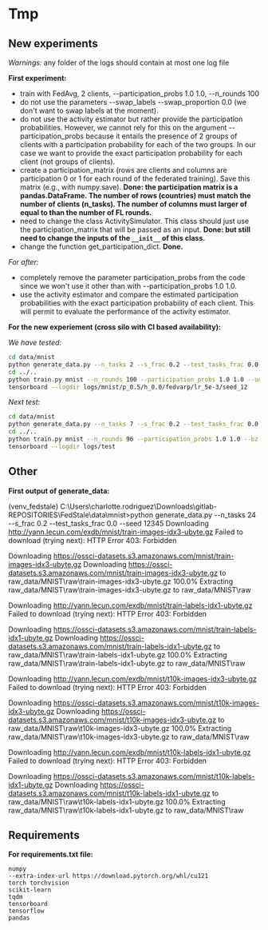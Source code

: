 # Tmp

## New experiments

*Warnings:* any folder of the logs should contain at most one log file

**First experiment:**
- train with FedAvg, 2 clients, --participation_probs 1.0 1.0, --n_rounds 100
- do not use the parameters --swap_labels --swap_proportion 0.0 (we don't want to swap labels at the moment).
- do not use the activity estimator but rather provide the participation probabilities. However, we cannot rely for this on the argument --participation_probs because it entails the presence of 2 groups of clients with a participation probability for each of the two groups. In our case we want to provide the exact participation probability for each client (not groups of clients).
- create a participation_matrix (rows are clients and columns are participation 0 or 1 for each round of the federated training). Save this matrix (e.g., with numpy.save). **Done: the participation matrix is a pandas.DataFrame. The number of rows (countries) must match the number of clients (n_tasks). The number of columns must larger of equal to than the number of FL rounds.** 
- need to change the class ActivitySimulator. This class should just use the participation_matrix that will be passed as an input. **Done: but still need to change the inputs of the ``__init__`` of this class.**
- change the function get_participation_dict. **Done.**

*For after:*
- completely remove the parameter participation_probs from the code since we won't use it other than with --participation_probs 1.0 1.0.
- use the activity estimator and compare the estimated participation probabilities with the exact participation probability of each client. This will permit to evaluate the performance of the activity estimator.

**For the new experiement (cross silo with CI based availability):**

*We have tested:*
```bash
cd data/mnist
python generate_data.py --n_tasks 2 --s_frac 0.2 --test_tasks_frac 0.0 --seed 12345
cd ../..
python train.py mnist --n_rounds 100 --participation_probs 1.0 1.0 --unknown_participation_probs --bz 128 --lr 5e-3 --log_freq 1 --device cuda --optimizer sgd --server_optimizer history --swap_labels --swap_proportion 0.0 --logs_dir logs/mnist/p_0.5/h_0.0/fedvarp/lr_5e-3/seed_12 --seed 12 --verbose 0
tensorboard --logdir logs/mnist/p_0.5/h_0.0/fedvarp/lr_5e-3/seed_12
```

*Next test:*
```bash
cd data/mnist
python generate_data.py --n_tasks 7 --s_frac 0.2 --test_tasks_frac 0.0 --seed 12345
cd ../..
python train.py mnist --n_rounds 96 --participation_probs 1.0 1.0 --bz 128 --lr 5e-3 --log_freq 1 --device cuda --optimizer sgd --server_optimizer sgd --logs_dir logs/test --seed 12 --verbose 0
tensorboard --logdir logs/test
```


## Other

**First output of generate_data:**

(venv_fedstale) C:\Users\charlotte.rodriguez\Downloads\gitlab-REPOSITORIES\FedStale\data\mnist>python generate_data.py --n_tasks 24 --s_frac 0.2 --test_tasks_frac 0.0 --seed 12345
Downloading http://yann.lecun.com/exdb/mnist/train-images-idx3-ubyte.gz
Failed to download (trying next):
HTTP Error 403: Forbidden

Downloading https://ossci-datasets.s3.amazonaws.com/mnist/train-images-idx3-ubyte.gz
Downloading https://ossci-datasets.s3.amazonaws.com/mnist/train-images-idx3-ubyte.gz to raw_data/MNIST\raw\train-images-idx3-ubyte.gz
100.0%
Extracting raw_data/MNIST\raw\train-images-idx3-ubyte.gz to raw_data/MNIST\raw

Downloading http://yann.lecun.com/exdb/mnist/train-labels-idx1-ubyte.gz
Failed to download (trying next):
HTTP Error 403: Forbidden

Downloading https://ossci-datasets.s3.amazonaws.com/mnist/train-labels-idx1-ubyte.gz
Downloading https://ossci-datasets.s3.amazonaws.com/mnist/train-labels-idx1-ubyte.gz to raw_data/MNIST\raw\train-labels-idx1-ubyte.gz
100.0%
Extracting raw_data/MNIST\raw\train-labels-idx1-ubyte.gz to raw_data/MNIST\raw

Downloading http://yann.lecun.com/exdb/mnist/t10k-images-idx3-ubyte.gz
Failed to download (trying next):
HTTP Error 403: Forbidden

Downloading https://ossci-datasets.s3.amazonaws.com/mnist/t10k-images-idx3-ubyte.gz
Downloading https://ossci-datasets.s3.amazonaws.com/mnist/t10k-images-idx3-ubyte.gz to raw_data/MNIST\raw\t10k-images-idx3-ubyte.gz
100.0%
Extracting raw_data/MNIST\raw\t10k-images-idx3-ubyte.gz to raw_data/MNIST\raw

Downloading http://yann.lecun.com/exdb/mnist/t10k-labels-idx1-ubyte.gz
Failed to download (trying next):
HTTP Error 403: Forbidden

Downloading https://ossci-datasets.s3.amazonaws.com/mnist/t10k-labels-idx1-ubyte.gz
Downloading https://ossci-datasets.s3.amazonaws.com/mnist/t10k-labels-idx1-ubyte.gz to raw_data/MNIST\raw\t10k-labels-idx1-ubyte.gz
100.0%
Extracting raw_data/MNIST\raw\t10k-labels-idx1-ubyte.gz to raw_data/MNIST\raw

## Requirements

**For requirements.txt file:**
```
numpy
--extra-index-url https://download.pytorch.org/whl/cu121
torch torchvision
scikit-learn
tqdm
tensorboard
tensorflow
pandas
```
